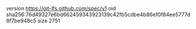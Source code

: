 version https://git-lfs.github.com/spec/v1
oid sha256:76d49327e6bd662459343923139c42fb5cdbe4b86ef0f84ee5777d8f7be948c5
size 2751
